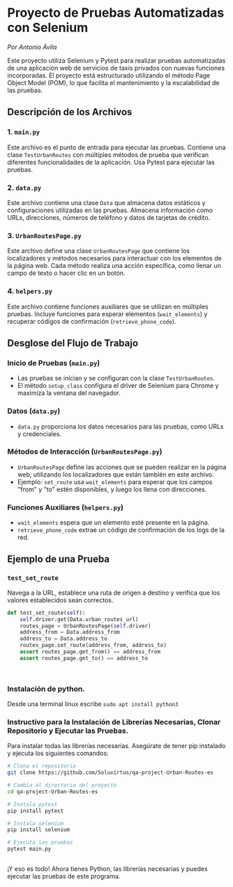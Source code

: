 # Proyecto de Pruebas Automatizadas con Selenium
_Por Antonio Ávila_

Este proyecto utiliza Selenium y Pytest para realizar pruebas automatizadas de una aplicación web de servicios de taxis privados con nuevas funciones incorporadas. El proyecto está estructurado utilizando el método Page Object Model (POM), lo que facilita el mantenimiento y la escalabilidad de las pruebas.

## Descripción de los Archivos

### 1. `main.py`
Este archivo es el punto de entrada para ejecutar las pruebas. Contiene una clase `TestUrbanRoutes` con múltiples métodos de prueba que verifican diferentes funcionalidades de la aplicación. Usa Pytest para ejecutar las pruebas.

### 2. `data.py`
Este archivo contiene una clase `Data` que almacena datos estáticos y configuraciones utilizadas en las pruebas. Almacena información como URLs, direcciones, números de teléfono y datos de tarjetas de crédito.

### 3. `UrbanRoutesPage.py`
Este archivo define una clase `UrbanRoutesPage` que contiene los localizadores y métodos necesarios para interactuar con los elementos de la página web. Cada método realiza una acción específica, como llenar un campo de texto o hacer clic en un botón.

### 4. `helpers.py`
Este archivo contiene funciones auxiliares que se utilizan en múltiples pruebas. Incluye funciones para esperar elementos (`wait_elements`) y recuperar códigos de confirmación (`retrieve_phone_code`).

## Desglose del Flujo de Trabajo

### Inicio de Pruebas (`main.py`)
- Las pruebas se inician y se configuran con la clase `TestUrbanRoutes`.
- El método `setup_class` configura el driver de Selenium para Chrome y maximiza la ventana del navegador.

### Datos (`data.py`)
- `data.py` proporciona los datos necesarios para las pruebas, como URLs y credenciales.

### Métodos de Interacción (`UrbanRoutesPage.py`)
- `UrbanRoutesPage` define las acciones que se pueden realizar en la página web, utilizando los localizadores que están también en este archivo.
- Ejemplo: `set_route` usa `wait_elements` para esperar que los campos "from" y "to" estén disponibles, y luego los llena con direcciones.

### Funciones Auxiliares (`helpers.py`)
- `wait_elements` espera que un elemento esté presente en la página.
- `retrieve_phone_code` extrae un código de confirmación de los logs de la red.

## Ejemplo de una Prueba

### `test_set_route`
Navega a la URL, establece una ruta de origen a destino y verifica que los valores establecidos sean correctos.

```python
def test_set_route(self):
    self.driver.get(Data.urban_routes_url)
    routes_page = UrbanRoutesPage(self.driver)
    address_from = Data.address_from
    address_to = Data.address_to
    routes_page.set_route(address_from, address_to)
    assert routes_page.get_from() == address_from
    assert routes_page.get_to() == address_to

    
   ```
### Instalación de python.
Desde una terminal linux escribe 
`sudo apt install python3`

### Instructivo para la Instalación de Librerías Necesarias, Clonar Repositorio y Ejecutar las Pruebas.

Para instalar todas las librerías necesarias.
Asegúrate de tener pip instalado y ejecuta los siguientes comandos:

```sh
# Clona el repositorio
git clone https://github.com/Soluvirtus/qa-project-Urban-Routes-es

# Cambia al directorio del proyecto
cd qa-project-Urban-Routes-es

# Instala pytest
pip install pytest

# Instala selenium
pip install selenium

# Ejecuta las pruebas
pytest main.py
 
   ```
¡Y eso es todo! Ahora tienes Python, las librerías necesarias y puedes ejecutar las pruebas de este programa.